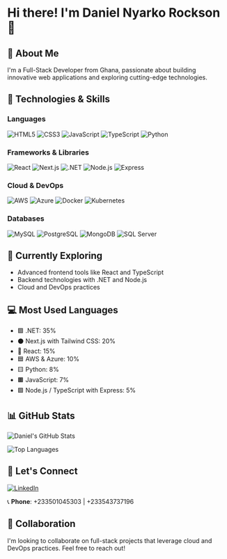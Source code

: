 # Hi there! I'm Daniel Nyarko Rockson 👋

## 🚀 About Me
I'm a Full-Stack Developer from Ghana, passionate about building innovative web applications and exploring cutting-edge technologies.

## 🔧 Technologies & Skills
### Languages
![HTML5](https://img.shields.io/badge/HTML5-E34F26?style=flat&logo=html5&logoColor=white)
![CSS3](https://img.shields.io/badge/CSS3-1572B6?style=flat&logo=css3&logoColor=white)
![JavaScript](https://img.shields.io/badge/JavaScript-F7DF1E?style=flat&logo=javascript&logoColor=black)
![TypeScript](https://img.shields.io/badge/TypeScript-3178C6?style=flat&logo=typescript&logoColor=white)
![Python](https://img.shields.io/badge/Python-3776AB?style=flat&logo=python&logoColor=white)

### Frameworks & Libraries
![React](https://img.shields.io/badge/React-61DAFB?style=flat&logo=react&logoColor=black)
![Next.js](https://img.shields.io/badge/Next.js-000000?style=flat&logo=next.js&logoColor=white)
![.NET](https://img.shields.io/badge/.NET-512BD4?style=flat&logo=dotnet&logoColor=white)
![Node.js](https://img.shields.io/badge/Node.js-339933?style=flat&logo=node.js&logoColor=white)
![Express](https://img.shields.io/badge/Express-000000?style=flat&logo=express&logoColor=white)

### Cloud & DevOps
![AWS](https://img.shields.io/badge/AWS-232F3E?style=flat&logo=amazon-aws&logoColor=white)
![Azure](https://img.shields.io/badge/Azure-0078D4?style=flat&logo=microsoft-azure&logoColor=white)
![Docker](https://img.shields.io/badge/Docker-2496ED?style=flat&logo=docker&logoColor=white)
![Kubernetes](https://img.shields.io/badge/Kubernetes-326CE5?style=flat&logo=kubernetes&logoColor=white)

### Databases
![MySQL](https://img.shields.io/badge/MySQL-4479A1?style=flat&logo=mysql&logoColor=white)
![PostgreSQL](https://img.shields.io/badge/PostgreSQL-336791?style=flat&logo=postgresql&logoColor=white)
![MongoDB](https://img.shields.io/badge/MongoDB-47A248?style=flat&logo=mongodb&logoColor=white)
![SQL Server](https://img.shields.io/badge/SQL%20Server-CC2927?style=flat&logo=microsoft-sql-server&logoColor=white)

## 🌱 Currently Exploring
- Advanced frontend tools like React and TypeScript
- Backend technologies with .NET and Node.js
- Cloud and DevOps practices

## 💻 Most Used Languages
- 🟪 .NET: 35%
- ⚫ Next.js with Tailwind CSS: 20%
- 🔵 React: 15%
- 🟦 AWS & Azure: 10%
- 🟨 Python: 8%
- 🟫 JavaScript: 7%
- 🟩 Node.js / TypeScript with Express: 5%

## 📊 GitHub Stats
![Daniel's GitHub Stats](https://github-readme-stats.vercel.app/api?username=Dannybanksrocks&show_icons=true&theme=radical&hide_border=false&include_all_commits=true&count_private=true)

![Top Languages](https://github-readme-stats.vercel.app/api/top-langs/?username=Dannybanksrocks&layout=compact&theme=radical&hide_border=false)

## 🤝 Let's Connect
[![LinkedIn](https://img.shields.io/badge/LinkedIn-0077B5?style=flat&logo=linkedin&logoColor=white)](https://www.linkedin.com/in/daniel-nyarko-rockson/)

📞 **Phone**: +233501045303 | +233543737196

## 👯 Collaboration
I'm looking to collaborate on full-stack projects that leverage cloud and DevOps practices. Feel free to reach out!
